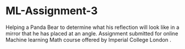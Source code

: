 # ML-Assignment-3
Helping a Panda Bear to determine what his reflection will look like in a mirror that he has placed at an angle. Assignment submitted for online Machine learning Math course offered by Imperial College London .

